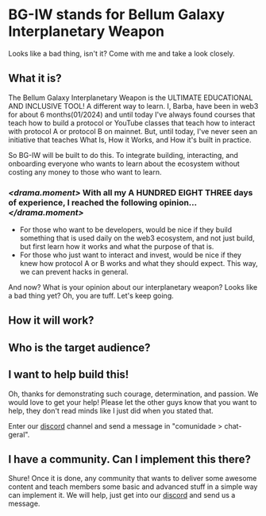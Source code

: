 # BG-IW stands for Bellum Galaxy Interplanetary Weapon

Looks like a bad thing, isn't it? Come with me and take a look closely.

## What it is?
The Bellum Galaxy Interplanetary Weapon is the ULTIMATE EDUCATIONAL AND INCLUSIVE TOOL!
A different way to learn. I, Barba, have been in web3 for about 6 months(01/2024) and until today I've always found courses that teach how to build a protocol or YouTube classes that teach how to interact with protocol A or protocol B on mainnet. But, until today, I've never seen an initiative that teaches What Is, How it Works, and How it's built in practice.

So BG-IW will be built to do this. To integrate building, interacting, and onboarding everyone who wants to learn about the ecosystem without costing any money to those who want to learn.

### *<drama.moment>* With all my A HUNDRED EIGHT THREE days of experience, I reached the following opinion...*</drama.moment>*
- For those who want to be developers, would be nice if they build something that is used daily on the web3 ecosystem, and not just build, but first learn how it works and what the purpose of that is.
- For those who just want to interact and invest, would be nice if they knew how protocol A or B works and what they should expect. This way, we can prevent hacks in general.

And now? What is your opinion about our interplanetary weapon? Looks like a bad thing yet?
Oh, you are tuff. Let's keep going.

## How it will work?

## Who is the target audience?

## I want to help build this!
Oh, thanks for demonstrating such courage, determination, and passion. We would love to get your help!
Please let the other guys know that you want to help, they don't read minds like I just did when you stated that.

Enter our [discord](https://discord.gg/H2UpdzbbRJ) channel and send a message in "comunidade > chat-geral".

## I have a community. Can I implement this there?
Shure! Once it is done, any community that wants to deliver some awesome content and teach members some basic and advanced stuff in a simple way can implement it. We will help, just get into our [discord](https://discord.gg/H2UpdzbbRJ) and send us a message.
